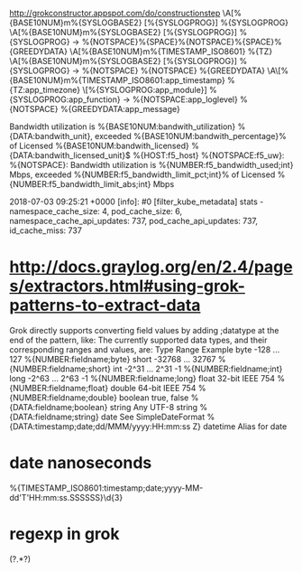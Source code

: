 http://grokconstructor.appspot.com/do/constructionstep
\A\[%{BASE10NUM}m%{SYSLOGBASE2} \[%{SYSLOGPROG}] %{SYSLOGPROG}
\A\[%{BASE10NUM}m%{SYSLOGBASE2} \[%{SYSLOGPROG}] %{SYSLOGPROG} -> %{NOTSPACE}%{SPACE}%{NOTSPACE}%{SPACE}%{GREEDYDATA}
\A\[%{BASE10NUM}m%{TIMESTAMP_ISO8601} %{TZ} \A\[%{BASE10NUM}m%{SYSLOGBASE2} \[%{SYSLOGPROG}] %{SYSLOGPROG} -> %{NOTSPACE} %{NOTSPACE} %{GREEDYDATA}
\\A\\[%{BASE10NUM}m%{TIMESTAMP_ISO8601:app_timestamp} %{TZ:app_timezone} \\[%{SYSLOGPROG:app_module}] %{SYSLOGPROG:app_function} -> %{NOTSPACE:app_loglevel} %{NOTSPACE} %{GREEDYDATA:app_message}

Bandwidth utilization is %{BASE10NUM:bandwith_utilization} %{DATA:bandwith_unit}, exceeded %{BASE10NUM:bandwith_percentage}% of Licensed %{BASE10NUM:bandwith_licensed} %{DATA:bandwith_licensed_unit}$
%{HOST:f5_host} %{NOTSPACE:f5_uw}: %{NOTSPACE}: Bandwidth utilization is %{NUMBER:f5_bandwidth_used;int} Mbps, exceeded %{NUMBER:f5_bandwidth_limit_pct;int}% of Licensed %{NUMBER:f5_bandwidth_limit_abs;int} Mbps

2018-07-03 09:25:21 +0000 [info]: #0 [filter_kube_metadata] stats - namespace_cache_size: 4, pod_cache_size: 6, namespace_cache_api_updates: 737, pod_cache_api_updates: 737, id_cache_miss: 737


# http://docs.graylog.org/en/2.4/pages/extractors.html#using-grok-patterns-to-extract-data
Grok directly supports converting field values by adding ;datatype at the end of the pattern, like:
The currently supported data types, and their corresponding ranges and values, are:
Type     Range                Example
byte     -128 ... 127         %{NUMBER:fieldname;byte}
short    -32768 ... 32767     %{NUMBER:fieldname;short}
int      -2^31 ... 2^31 -1    %{NUMBER:fieldname;int}
long     -2^63 ... 2^63 -1    %{NUMBER:fieldname;long}
float    32-bit IEEE 754      %{NUMBER:fieldname;float}
double   64-bit IEEE 754      %{NUMBER:fieldname;double}
boolean  true, false          %{DATA:fieldname;boolean}
string   Any UTF-8 string     %{DATA:fieldname;string}
date     See SimpleDateFormat %{DATA:timestamp;date;dd/MMM/yyyy:HH:mm:ss Z}
datetime Alias for date


# date nanoseconds
%{TIMESTAMP_ISO8601:timestamp;date;yyyy-MM-dd'T'HH:mm:ss.SSSSSS}\d{3}

# regexp in grok
(?<param1>.*?)
